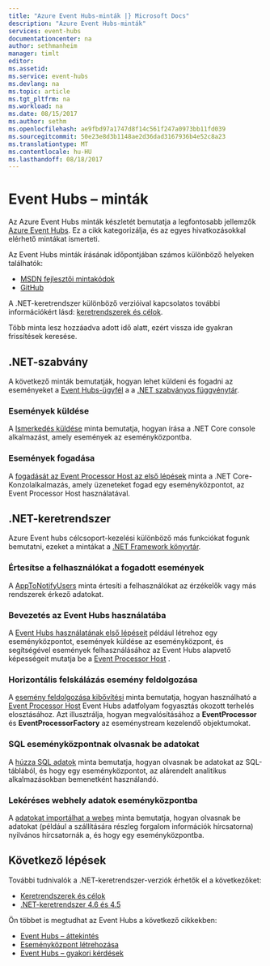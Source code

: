 ```yaml
---
title: "Azure Event Hubs-minták |} Microsoft Docs"
description: "Azure Event Hubs-minták"
services: event-hubs
documentationcenter: na
author: sethmanheim
manager: timlt
editor: 
ms.assetid: 
ms.service: event-hubs
ms.devlang: na
ms.topic: article
ms.tgt_pltfrm: na
ms.workload: na
ms.date: 08/15/2017
ms.author: sethm
ms.openlocfilehash: ae9fbd97a1747d8f14c561f247a0973bb11fd039
ms.sourcegitcommit: 50e23e8d3b1148ae2d36dad3167936b4e52c8a23
ms.translationtype: MT
ms.contentlocale: hu-HU
ms.lasthandoff: 08/18/2017
---
```

# <a name="event-hubs-samples"></a>Event Hubs – minták 

Az Azure Event Hubs minták készletét bemutatja a legfontosabb jellemzők [Azure Event Hubs](/azure/event-hubs/). Ez a cikk kategorizálja, és az egyes hivatkozásokkal elérhető mintákat ismerteti.

Az Event Hubs minták írásának időpontjában számos különböző helyeken találhatók:

- [MSDN fejlesztői mintakódok](https://code.msdn.microsoft.com/site/search?query=event%20hubs&f%5B0%5D.Value=event%20hubs&f%5B0%5D.Type=SearchText&ac=5)
- [GitHub](https://github.com/Azure/azure-event-hubs/tree/master/samples)

A .NET-keretrendszer különböző verzióival kapcsolatos további információkért lásd: [keretrendszerek és célok](/dotnet/articles/standard/frameworks).

Több minta lesz hozzáadva adott idő alatt, ezért vissza ide gyakran frissítések keresése.

## <a name="net-standard"></a>.NET-szabvány

A következő minták bemutatják, hogyan lehet küldeni és fogadni az eseményeket a [Event Hubs-ügyfél](https://github.com/Azure/azure-event-hubs-dotnet/blob/master/readme.md) a a [.NET szabványos függvénytár](/dotnet/articles/standard/library).

### <a name="send-events"></a>Események küldése 

A [Ismerkedés küldése](https://github.com/Azure/azure-event-hubs/tree/master/samples/DotNet/Microsoft.Azure.EventHubs/SampleSender) minta bemutatja, hogyan írása a .NET Core console alkalmazást, amely események az eseményközpontba.

### <a name="receive-events"></a>Események fogadása 

A [fogadását az Event Processor Host az első lépések](https://github.com/Azure/azure-event-hubs/tree/master/samples/DotNet/Microsoft.Azure.EventHubs/SampleEphReceiver) minta a .NET Core-Konzolalkalmazás, amely üzeneteket fogad egy eseményközpontot, az Event Processor Host használatával.

## <a name="net-framework"></a>.NET-keretrendszer   

Azure Event hubs célcsoport-kezelési különböző más funkciókat fogunk bemutatni, ezeket a mintákat a [.NET Framework könyvtár](/dotnet/framework/index).
 
### <a name="notify-users-of-events-received"></a>Értesítse a felhasználókat a fogadott események

A [AppToNotifyUsers](https://github.com/Azure-Samples/event-hubs-dotnet-user-notifications) minta értesíti a felhasználókat az érzékelők vagy más rendszerek érkező adatokat.

### <a name="get-started-with-event-hubs"></a>Bevezetés az Event Hubs használatába 

A [Event Hubs használatának első lépéseit](https://code.msdn.microsoft.com/Service-Bus-Event-Hub-286fd097) például létrehoz egy eseményközpontot, események küldése az eseményközpont, és segítségével események felhasználásához az Event Hubs alapvető képességeit mutatja be a [Event Processor Host](https://www.nuget.org/packages/Microsoft.Azure.ServiceBus.EventProcessorHost/) .

### <a name="scale-out-event-processing"></a>Horizontális felskálázás esemény feldolgozása 

A [esemény feldolgozása kibővítési](https://code.msdn.microsoft.com/Service-Bus-Event-Hub-45f43fc3) minta bemutatja, hogyan használható a [Event Processor Host](https://www.nuget.org/packages/Microsoft.Azure.ServiceBus.EventProcessorHost/) Event Hubs adatfolyam fogyasztás okozott terhelés elosztásához. Azt illusztrálja, hogyan megvalósításához a **EventProcessor** és **EventProcessorFactory** az eseménystream kezelendő objektumokat. 

###  <a name="pull-data-from-sql-into-an-event-hub"></a>SQL eseményközpontnak olvasnak be adatokat

A [húzza SQL adatok](https://github.com/Azure-Samples/event-hubs-dotnet-import-from-sql) minta bemutatja, hogyan olvasnak be adatokat az SQL-táblából, és hogy egy eseményközpontot, az alárendelt analitikus alkalmazásokban bemenetként használandó.

### <a name="pull-web-data-into-an-event-hub"></a>Lekéréses webhely adatok eseményközpontba 

A [adatokat importálhat a webes](https://github.com/Azure-Samples/event-hubs-dotnet-importfromweb) minta bemutatja, hogyan olvasnak be adatokat (például a szállítására részleg forgalom információk hírcsatorna) nyilvános hírcsatornák a, és hogy egy eseményközpontba.

## <a name="next-steps"></a>Következő lépések

További tudnivalók a .NET-keretrendszer-verziók érhetők el a következőket:

- [Keretrendszerek és célok](/dotnet/articles/standard/frameworks)
- [.NET-keretrendszer 4.6 és 4.5](/dotnet/framework/index)

Ön többet is megtudhat az Event Hubs a következő cikkekben:

- [Event Hubs – áttekintés](event-hubs-what-is-event-hubs.md)
- [Eseményközpont létrehozása](event-hubs-create.md)
- [Event Hubs – gyakori kérdések](event-hubs-faq.md)